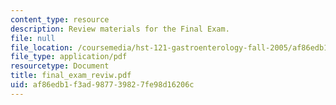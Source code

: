 ```yaml
---
content_type: resource
description: Review materials for the Final Exam.
file: null
file_location: /coursemedia/hst-121-gastroenterology-fall-2005/af86edb1f3ad987739827fe98d16206c_final_exam_reviw.pdf
file_type: application/pdf
resourcetype: Document
title: final_exam_reviw.pdf
uid: af86edb1-f3ad-9877-3982-7fe98d16206c
---
```

